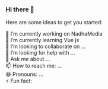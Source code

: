 ### Hi there 👋
Here are some ideas to get you started:

🔭 I’m currently working on NadhaMedia<br/>
🌱 I’m currently learning Vue js <br/>
👯 I’m looking to collaborate on ...<br/>
🤔 I’m looking for help with ...<br/>
💬 Ask me about ...<br/>
📫 How to reach me: ...<br/>
😄 Pronouns: ...<br/>
⚡ Fun fact: <br/>
